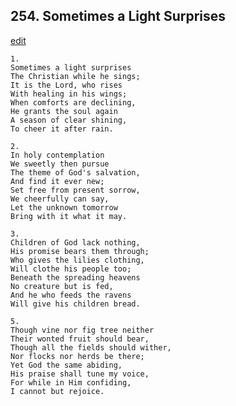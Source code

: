 
## 254.  Sometimes a Light Surprises
[edit](https://docs.google.com/document/d/1xr8bA7vVXFAvp9_VYzSL8H8U58VNBkL9/edit?mode=html)




    1.
    Sometimes a light surprises 
    The Christian while he sings; 
    It is the Lord, who rises 
    With healing in his wings; 
    When comforts are declining, 
    He grants the soul again 
    A season of clear shining, 
    To cheer it after rain. 

    2.
    In holy contemplation 
    We sweetly then pursue 
    The theme of God's salvation, 
    And find it ever new; 
    Set free from present sorrow, 
    We cheerfully can say, 
    Let the unknown tomorrow 
    Bring with it what it may. 

    3.
    Children of God lack nothing, 
    His promise bears them through; 
    Who gives the lilies clothing, 
    Will clothe his people too; 
    Beneath the spreading heavens 
    No creature but is fed, 
    And he who feeds the ravens 
    Will give his children bread. 

    5.
    Though vine nor fig tree neither 
    Their wonted fruit should bear, 
    Though all the fields should wither, 
    Nor flocks nor herds be there; 
    Yet God the same abiding, 
    His praise shall tune my voice, 
    For while in Him confiding, 
    I cannot but rejoice.

